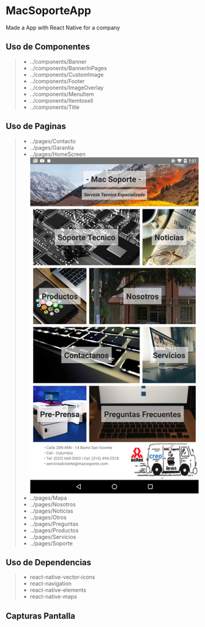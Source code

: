 # MacSoporteApp
Made a App with React Native for a company

## Uso de Componentes
> - ../components/Banner
> - ../components/BannerInPages
> - ../components/CustomImage
> - ../components/Footer
> - ../components/ImageOverlay
> - ../components/MenuItem
> - ../components/Itemtosell
> - ../components/Title


## Uso de Paginas
> - ../pages/Contacto
> - ../pages/Garantia
> - ../pages/HomeScreen
![Captura Inicial](./src/img/screencapture/HomeScreen.png)
> - ../pages/Mapa
> - ../pages/Nosotros
> - ../pages/Noticias
> - ../pages/Otros
> - ../pages/Preguntas
> - ../pages/Productos
> - ../pages/Servicios
> - ../pages/Soporte

## Uso de Dependencias
> - react-native-vector-icons
> - react-navigation
> - react-native-elements
> - react-native-maps

## Capturas Pantalla

